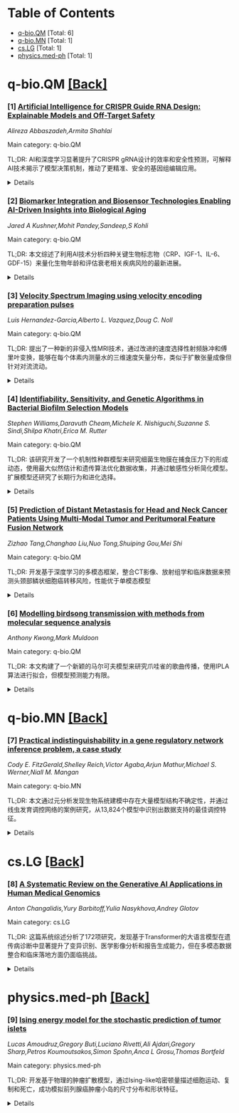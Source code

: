 <div id=toc></div>

# Table of Contents

- [q-bio.QM](#q-bio.QM) [Total: 6]
- [q-bio.MN](#q-bio.MN) [Total: 1]
- [cs.LG](#cs.LG) [Total: 1]
- [physics.med-ph](#physics.med-ph) [Total: 1]


<div id='q-bio.QM'></div>

# q-bio.QM [[Back]](#toc)

### [1] [Artificial Intelligence for CRISPR Guide RNA Design: Explainable Models and Off-Target Safety](https://arxiv.org/abs/2508.20130)
*Alireza Abbaszadeh,Armita Shahlai*

Main category: q-bio.QM

TL;DR: AI和深度学习显著提升了CRISPR gRNA设计的效率和安全性预测，可解释AI技术揭示了模型决策机制，推动了更精准、安全的基因组编辑应用。


<details>
  <summary>Details</summary>
Motivation: 优化CRISPR gRNA设计对提高编辑效率和安全性至关重要，传统方法存在局限性，需要AI技术来提升预测准确性。

Method: 采用深度学习和可解释AI技术，分析序列特征和基因组背景，预测gRNA的靶向活性和脱靶风险。

Result: AI模型能够更准确地预测gRNA的编辑效率和安全性，可解释AI技术提供了模型决策的透明性，有助于理解Cas酶性能的驱动因素。

Conclusion: AI与基因组编辑的跨学科融合推动了更高效、特异和临床可行的CRISPR应用，代表了该领域的重要突破。

Abstract: CRISPR-based genome editing has revolutionized biotechnology, yet optimizing
guide RNA (gRNA) design for efficiency and safety remains a critical challenge.
Recent advances (2020--2025, updated to reflect current year if needed)
demonstrate that artificial intelligence (AI), especially deep learning, can
markedly improve the prediction of gRNA on-target activity and identify
off-target risks. In parallel, emerging explainable AI (XAI) techniques are
beginning to illuminate the black-box nature of these models, offering insights
into sequence features and genomic contexts that drive Cas enzyme performance.
Here we review how state-of-the-art machine learning models are enhancing gRNA
design for CRISPR systems, highlight strategies for interpreting model
predictions, and discuss new developments in off-target prediction and safety
assessment. We emphasize breakthroughs from top-tier journals that underscore
an interdisciplinary convergence of AI and genome editing to enable more
efficient, specific, and clinically viable CRISPR applications.

</details>


### [2] [Biomarker Integration and Biosensor Technologies Enabling AI-Driven Insights into Biological Aging](https://arxiv.org/abs/2508.20150)
*Jared A Kushner,Mohit Pandey,Sandeep,S Kohli*

Main category: q-bio.QM

TL;DR: 本文综述了利用AI技术分析四种关键生物标志物（CRP、IGF-1、IL-6、GDF-15）来量化生物年龄和评估衰老相关疾病风险的最新进展。


<details>
  <summary>Details</summary>
Motivation: 随着全球人口老龄化加剧，需要更准确量化衰老生物过程的方法。生物年龄比实际年龄更能反映个体生理状态，是评估健康寿命和衰老相关衰退的更精确指标。

Method: 采用人工智能方法（机器学习、深度学习、多模态数据整合）分析和整合四种关键生物化学标志物：C反应蛋白、胰岛素样生长因子-1、白细胞介素-6和生长分化因子-15。

Result: AI技术显著增强了生物标志物的分析和整合能力，能够识别复杂的关联模式，提高生物年龄估计和年龄相关疾病风险分层的预测准确性。

Conclusion: AI驱动的方法为构建精准衰老框架铺平了道路，支持开发广泛可及的健康监测工具，实现更加个性化和可及的医疗护理，提供对个体健康轨迹、风险特征和治疗反应的深度数据驱动洞察。

Abstract: As the global population continues to age, there is an increasing demand for
ways to accurately quantify the biological processes underlying aging.
Biological age, unlike chronological age, reflects an individual's
physiological state, offering a more accurate measure of health-span and
age-related decline. Aging is a complex, multisystem process involving
molecular, cellular, and environmental factors and can be quantified using
various biophysical and biochemical markers. This review focuses on four key
biochemical markers that have recently been identified by experts as important
outcome measures in longevity-promoting interventions: C-Reactive Protein,
Insulin like Growth Factor-1, Interleukin-6, and Growth Differentiation
Factor-15. With the use of Artificial Intelligence, the analysis and
integration of these biomarkers can be significantly enhanced, enabling the
identification of complex binding patterns and improving predictive accuracy
for biological age estimation and age-related disease risk stratification.
Artificial intelligence-driven methods including machine learning, deep
learning, and multimodal data integration, facilitate the interpretation of
high dimensional datasets and support the development of widely accessible,
data-informed tools for health monitoring and disease risk assessment. This
paves the way for a future medical system, enabling more personalized and
accessible care, offering deeper, data-driven insights into individual health
trajectories, risk profiles, and treatment response. The review additionally
highlights the key challenges, and future directions for the implementation of
artificial intelligence-driven methods in precision aging frameworks.

</details>


### [3] [Velocity Spectrum Imaging using velocity encoding preparation pulses](https://arxiv.org/abs/2508.20218)
*Luis Hernandez-Garcia,Alberto L. Vazquez,Doug C. Noll*

Main category: q-bio.QM

TL;DR: 提出了一种新的非侵入性MRI技术，通过改进的速度选择性射频脉冲和傅里叶变换，能够在每个体素内测量水的三维速度矢量分布，类似于扩散张量成像但针对对流流动。


<details>
  <summary>Details</summary>
Motivation: 人体内水的运动包含扩散和对流两种物理机制，现有技术只能测量体素内的平均速度，无法获得速度分布信息。需要开发能够测量每个体素内速度分布的技术来研究复杂的流体动力学现象。

Method: 使用改进的速度选择性射频脉冲进行速度编码（类似于k空间编码），然后通过傅里叶变换解码获得速度分布。这种方法无需对比剂，完全非侵入。

Result: 在已知流动特性的简单流动模型上验证了该技术，并在人类参与者身上成功收集了沿三个实验室轴的速度分布数据。

Conclusion: 该技术不仅可用于验证计算流体动力学模型，还是研究glymphatic系统中水复杂运动及其在神经退行性疾病中作用的强大工具。

Abstract: The movement of water in the human body is a very complex phenomenon
encompassing both diffusion and convection. These different physical principles
coexist within the same voxel with dominant sub-mechanisms within different
intra-voxel structures. While diffusion imaging techniques can separate
diffusion populations, convective flow imaging techniques usually measure an
average velocity over the voxel. In this article, we present, test and
implement a new technique to measure the velocity distribution of water inside
each voxel of an MR image. This approach is completely non-invasive and
requires no contrast agents. Modified velocity-selective RF pulses can be used
to encode velocity information analogously to k-space encoding. The velocity
distribution can then be decoded via the Fourier transform. This approach
yields a three-dimensional velocity vector distribution of convective flow in
each voxel, analogously to Diffusion Tensor Imaging. We present the theoretical
principles of this technique, and demonstrates its use on a simple flow phantom
with known flow characteristics. We also demonstrate the technique on human
participants used to collect the velocity distribution along the three
laboratory axes, and discusses its challenges and potential applications. In
addition to a useful tool for validating computational fluid dynamic models in
vivo, velocity spectrum imaging can be a powerful tool to study the complex
movement of water in the glymphatic system and its involvement in
neurodegenerative disorders.

</details>


### [4] [Identifiability, Sensitivity, and Genetic Algorithms in Bacterial Biofilm Selection Models](https://arxiv.org/abs/2508.20219)
*Stephen Williams,Daravuth Cheam,Michele K. Nishiguchi,Suzanne S. Sindi,Shilpa Khatri,Erica M. Rutter*

Main category: q-bio.QM

TL;DR: 该研究开发了一个机制性种群模型来研究细菌生物膜在捕食压力下的形成动态，使用最大似然估计和遗传算法优化数据收集，并通过敏感性分析简化模型。扩展模型还研究了长期行为和进化选择。


<details>
  <summary>Details</summary>
Motivation: 现有研究未考虑估计模型参数所需的数据要求，以及细菌在自然栖息地中对重复应激源的反应。需要开发更实用的模型来理解生物膜形成的动态和进化选择。

Method: 采用机制性种群模型，使用最大似然估计框架测量关键参数，遗传算法优化数据收集计划，敏感性分析简化绑定动力学和生物膜分离过程。扩展模型包含不同生物膜形成速率的亚群。

Result: 研究发现可以简化绑定动力学并消除生物膜分离。在不同捕食类型和数量下比较了选择过程，并通过敏感性分析确定了影响选择速度的关键参数。

Conclusion: 该研究提供了一个实用的建模框架，能够更好地理解细菌生物膜在压力环境下的形成动态和进化适应机制，为实验室和自然环境中的生物膜研究提供了重要见解。

Abstract: Bacteria often develop distinct phenotypes to adapt to environmental stress.
In particular, they can produce biofilms, dense communities of bacteria that
live in a complex extracellular matrix. Bacterial biofilms provide a safe haven
from environmental conditions by distributing metabolic workload and allowing
them to perform complex multicellular processes. While previous studies have
investigated how bacterial biofilms are regulated under laboratory conditions,
they have not considered (1) the data requirements necessary to estimate model
parameters and (2) how bacteria respond to recurring stressors in their natural
habitats. To address (1), we adapted a mechanistic population model to explore
the dynamics of biofilm formation in the presence of predator stress, using
synthetic data. We used a Maximum Likelihood Estimation framework to measure
crucial parameters underpinning the biofilm formation dynamics. We used genetic
algorithms to propose an optimal data collection schedule that minimised
parameter identifiability confidence interval widths. Our sensitivity analysis
revealed that we could simplify the binding dynamics and eliminate biofilm
detachment. To address (2), we proposed a structured version of our model to
capture the long-term behaviour and evolutionary selection. In our extended
model, the subpopulations feature different maximal rates of biofilm formation.
We compared the selection under different predator types and amounts and
identified key parameters that affected the speed of selection via sensitivity
analysis.

</details>


### [5] [Prediction of Distant Metastasis for Head and Neck Cancer Patients Using Multi-Modal Tumor and Peritumoral Feature Fusion Network](https://arxiv.org/abs/2508.20469)
*Zizhao Tang,Changhao Liu,Nuo Tong,Shuiping Gou,Mei Shi*

Main category: q-bio.QM

TL;DR: 开发基于深度学习的多模态框架，整合CT影像、放射组学和临床数据来预测头颈部鳞状细胞癌转移风险，性能优于单模态模型


<details>
  <summary>Details</summary>
Motivation: 头颈部鳞状细胞癌转移是临床管理的主要挑战，需要可靠的治疗前转移风险预测来优化治疗策略和预后

Method: 使用3D Swin Transformer从肿瘤区域提取深度特征，结合放射组学特征（经相关性过滤和随机森林选择后保留36个特征）和临床变量，通过全连接网络预测转移风险

Result: 多模态融合模型AUC达到0.803，准确率0.752，敏感性0.730，特异性0.758，优于单模态模型（3D深度学习模块单独AUC为0.715）

Conclusion: 该多模态融合模型在预测HNSCC转移风险方面表现出高准确性和鲁棒性，可作为临床决策支持工具用于个性化治疗规划

Abstract: Metastasis remains the major challenge in the clinical management of head and
neck squamous cell carcinoma (HNSCC). Reliable pre-treatment prediction of
metastatic risk is crucial for optimizing treatment strategies and prognosis.
This study develops a deep learning-based multimodal framework to predict
metastasis risk in HNSCC patients by integrating computed tomography (CT)
images, radiomics, and clinical data. 1497 HNSCC patients were included. Tumor
and organ masks were derived from pretreatment CT images. A 3D Swin Transformer
extracted deep features from tumor regions. Meanwhile, 1562 radiomics features
were obtained using PyRadiomics, followed by correlation filtering and random
forest selection, leaving 36 features. Clinical variables including age, sex,
smoking, and alcohol status were encoded and fused with imaging-derived
features. Multimodal features were fed into a fully connected network to
predict metastasis risk. Performance was evaluated using five-fold
cross-validation with area under the curve (AUC), accuracy (ACC), sensitivity
(SEN), and specificity (SPE). The proposed fusion model outperformed
single-modality models. The 3D deep learning module alone achieved an AUC of
0.715, and when combined with radiomics and clinical features, predictive
performance improved (AUC = 0.803, ACC = 0.752, SEN = 0.730, SPE = 0.758).
Stratified analysis showed generalizability across tumor subtypes. Ablation
studies indicated complementary information from different modalities.
Evaluation showed the 3D Swin Transformer provided more robust representation
learning than conventional networks. This multimodal fusion model demonstrated
high accuracy and robustness in predicting metastasis risk in HNSCC, offering a
comprehensive representation of tumor biology. The interpretable model has
potential as a clinical decision-support tool for personalized treatment
planning.

</details>


### [6] [Modelling birdsong transmission with methods from molecular sequence analysis](https://arxiv.org/abs/2508.20833)
*Anthony Kwong,Mark Muldoon*

Main category: q-bio.QM

TL;DR: 本文构建了一个新颖的马尔可夫模型来研究爪哇雀的歌曲传播，使用IPLA算法进行拟合，但模型预测能力有限。


<details>
  <summary>Details</summary>
Motivation: 研究鸟类歌曲传播机制，特别是爪哇雀从成年导师学习歌曲的过程，通过建立数学模型来理解这种文化传播现象。

Method: 开发了基于生物序列分析类比的新型马尔可夫模型，使用Interacting Particle Langevin Algorithm (IPLA)算法对爪哇雀歌曲数据进行拟合。

Result: 模型对爪哇雀歌曲传播相关自然问题的预测能力有限，主要原因是歌曲学习的忠实性和歌曲长度较短。

Conclusion: 虽然建立了新颖的数学模型，但由于物种特异性因素（学习忠实性和歌曲简短性），该模型在爪哇雀歌曲传播研究中的应用效果不佳。

Abstract: In many species of songbirds, juvenile males learn their songs from adult
male tutors. In this paper we formulate a novel Markov model for birdsong
transmission developed by analogy with models used in biological sequence
analysis. We fit the model using the recently developed Interacting Particle
Langevin Algorithm (IPLA) of Akyildiz et al. (arXiv:2303.13429) and analyse a
collection of songs from Java sparrows (Lonchura oryzivora) originally recorded
and studied by Masayo Soma and her collaborators. The model proves to have
limited predictive power for a number of natural problems associated with song
transmission in Java sparrows and we propose reasons for this, including the
well-established faithfulness of song-learning and the comparative brevity of
Java sparrow songs.

</details>


<div id='q-bio.MN'></div>

# q-bio.MN [[Back]](#toc)

### [7] [Practical indistinguishability in a gene regulatory network inference problem, a case study](https://arxiv.org/abs/2508.21006)
*Cody E. FitzGerald,Shelley Reich,Victor Agaba,Arjun Mathur,Michael S. Werner,Niall M. Mangan*

Main category: q-bio.MN

TL;DR: 本文通过元分析发现生物系统建模中存在大量模型结构不确定性，并通过线虫发育调控网络的案例研究，从13,824个模型中识别出数据支持的最佳调控特征。


<details>
  <summary>Details</summary>
Motivation: 生物数据通常存在噪声、测量限制和状态不完整性，导致模型开发中存在结构不确定性，需要系统分析不同模型结构的比较和选择。

Method: 采用元分析方法分析六个数学生物学期刊，并通过线虫Pristonchus pacificus发育调控网络的实际案例，比较13,824个不同调控网络结构模型。

Result: 发现每个实验条件下的最佳拟合模型共享特征组合，识别出跨条件的共同调控网络，该网络显示关键调控因子eud-1、sult-1和nhr-40之间存在高度正调控和互连性。

Conclusion: 虽然生物学结果特定于该线虫的发育分子生物学，但所面临的建模框架和挑战在生物学、化学、物理学等众多科学领域中普遍存在。

Abstract: Computationally inferring mechanistic insights from typical biological data
is a challenging pursuit. Even the highest-quality experimental data come with
challenges. There are always sources of noise, a limit to how often we can
measure the system, and we can rarely measure all the relevant states that
participate in the underlying complexity. There are usually sources of
uncertainty in model development, which give rise to multiple competing model
structures. To underscore the need for further analysis of structural
uncertainty in modeling, we use a meta-analysis across six journals covering
mathematical biology and show that a huge number of models for biological
systems are developed each year, but model selection and comparison across
model structures appear to be less common. We walk through a case study
involving inference of regulatory network structure involved in a developmental
decision in the nematode, \textit{Pristonchus pacificus}. We use real
biological data and compare across 13,824 models--each corresponding to a
different regulatory network structure, to determine which regulatory features
are supported by the data across three experimental conditions. We find that
the best-fitting models for each experimental condition share a combination of
features and identify a regulatory network that is common across the model sets
for each condition. This model can describe the data across the experimental
conditions we considered and exhibits a high degree of positive regulation and
interconnectivity between the key regulators, \textit{eud-1}, $textit{sult-1},
and \textit{nhr-40}. While the biological results are specific to the molecular
biology of development in \textit{Pristonchus pacificus}, the general modeling
framework and underlying challenges we faced doing this analysis are widespread
across biology, chemistry, physics, and many other scientific disciplines.

</details>


<div id='cs.LG'></div>

# cs.LG [[Back]](#toc)

### [8] [A Systematic Review on the Generative AI Applications in Human Medical Genomics](https://arxiv.org/abs/2508.20275)
*Anton Changalidis,Yury Barbitoff,Yulia Nasykhova,Andrey Glotov*

Main category: cs.LG

TL;DR: 这篇系统综述分析了172项研究，发现基于Transformer的大语言模型在遗传病诊断中显著提升了变异识别、医学影像分析和报告生成能力，但在多模态数据整合和临床落地方面仍面临挑战。


<details>
  <summary>Details</summary>
Motivation: 传统统计方法和机器学习在处理复杂高维遗传数据时存在局限，需要评估大语言模型在遗传研究和疾病诊断中的最新应用进展。

Method: 通过PubMed、bioRxiv、medRxiv和arXiv的自动化关键词搜索，筛选并分析了172项关于LLM在遗传学诊断和教育中应用的研究。

Result: 研究发现Transformer模型在疾病风险分层、变异解释、医学影像分析和报告生成方面取得显著进展，但在多模态数据整合和临床通用性方面存在限制。

Conclusion: 大语言模型正在改变遗传病诊断格局，但需要解决多模态数据整合和临床实施的实际挑战，本综述为该快速发展的领域提供了分类和评估指南。

Abstract: Although traditional statistical techniques and machine learning methods have
contributed significantly to genetics and, in particular, inherited disease
diagnosis, they often struggle with complex, high-dimensional data, a challenge
now addressed by state-of-the-art deep learning models. Large language models
(LLMs), based on transformer architectures, have excelled in tasks requiring
contextual comprehension of unstructured medical data. This systematic review
examines the role of LLMs in the genetic research and diagnostics of both rare
and common diseases. Automated keyword-based search in PubMed, bioRxiv,
medRxiv, and arXiv was conducted, targeting studies on LLM applications in
diagnostics and education within genetics and removing irrelevant or outdated
models. A total of 172 studies were analyzed, highlighting applications in
genomic variant identification, annotation, and interpretation, as well as
medical imaging advancements through vision transformers. Key findings indicate
that while transformer-based models significantly advance disease and risk
stratification, variant interpretation, medical imaging analysis, and report
generation, major challenges persist in integrating multimodal data (genomic
sequences, imaging, and clinical records) into unified and clinically robust
pipelines, facing limitations in generalizability and practical implementation
in clinical settings. This review provides a comprehensive classification and
assessment of the current capabilities and limitations of LLMs in transforming
hereditary disease diagnostics and supporting genetic education, serving as a
guide to navigate this rapidly evolving field.

</details>


<div id='physics.med-ph'></div>

# physics.med-ph [[Back]](#toc)

### [9] [Ising energy model for the stochastic prediction of tumor islets](https://arxiv.org/abs/2508.20804)
*Lucas Amoudruz,Gregory Buti,Luciano Rivetti,Ali Ajdari,Gregory Sharp,Petros Koumoutsakos,Simon Spohn,Anca L Grosu,Thomas Bortfeld*

Main category: physics.med-ph

TL;DR: 开发基于物理的肿瘤扩散模型，通过Ising-like哈密顿量描述细胞运动、复制和死亡，成功模拟前列腺癌肿瘤小岛的尺寸分布和形状特征。


<details>
  <summary>Details</summary>
Motivation: 解决癌症诊断和治疗中的关键挑战——肿瘤向周围组织的浸润性生长，这种微观扩散在大多数诊断成像中不可见，只能通过活检组织学检测。

Method: 建立基于三个基本事件（细胞运动、复制、死亡）的物理模型，使用Ising-like哈密顿量捕捉相邻细胞间的相关性，模型参数基于23名前列腺癌患者的手术标本临床数据进行拟合。

Result: 模型有效描述了前列腺癌肿瘤小岛的尺寸和数量分布，模拟的肿瘤小岛呈现规则的近似球形形状，正确模拟了组织学观察到的形态，Ising相互作用项起到表面张力作用形成规则形状。

Conclusion: 该模型满足了临床计算前列腺特定亚体积中肿瘤受累概率的重要需求，这对放射治疗规划和其他应用具有重要意义。

Abstract: A major challenge in diagnosing and treating cancer is the infiltrative
growth of tumors into surrounding tissues.
  This microscopic spread of the disease is invisible on most diagnostic
imaging modalities and can often only be detected histologically in biopsies.
  The purpose of this paper is to develop a physically based model of tumor
spread that captures the histologically observed behavior in terms of seeding
small tumor islets in prostate cancer.
  The model is based on three elementary events: a tumor cell can move,
duplicate, or die.
  The propensity of each event is given by an Ising-like Hamiltonian that
captures correlations between neighboring cells.
  The model parameters were fitted to clinical data obtained from surgical
specimens taken from 23 prostate cancer patients.
  The results demonstrate that this straightforward physical model effectively
describes the distribution of the size and the number of tumor islets in
prostate cancer.
  The simulated tumor islets exhibit a regular, approximately spherical shape,
correctly mimicking the shapes observed in histology.
  This is due to the Ising interaction term between neighboring cells acting as
a surface tension that gives rise to regularly shaped islets.
  The model addresses the important clinical need of calculating the
probability of tumor involvement in specific sub-volumes of the prostate, which
is required for radiation treatment planning and other applications.

</details>
